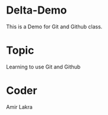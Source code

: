 # Delta-Demo
This is a Demo for Git and Github class.
# Topic
Learning to use Git and Github
# Coder 
Amir Lakra 